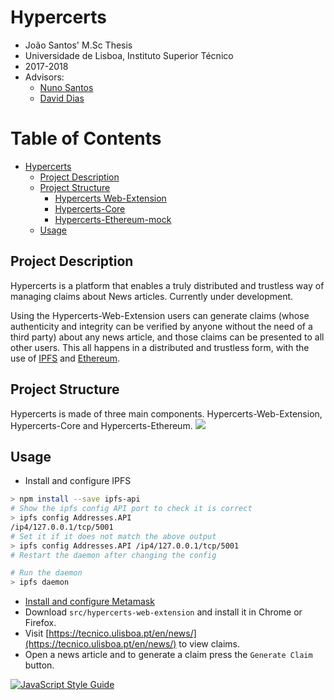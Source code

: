 # Hypercerts

- João Santos' M.Sc Thesis
- Universidade de Lisboa, Instituto Superior Técnico
- 2017-2018
- Advisors: 
  - [Nuno Santos](http://www.gsd.inesc-id.pt/~nsantos/)
  - [David Dias](http://daviddias.me/)
  
Table of Contents
=================

   * [Hypercerts](#hypercerts)
      * [Project Description](#project-description)
      * [Project Structure](#project-structure)
         * [Hypercerts Web-Extension](#hypercerts-web-extension)
         * [Hypercerts-Core](#hypercerts-core)
         * [Hypercerts-Ethereum-mock](#hypercerts-ethereum-mock)
      * [Usage](#usage)

## Project Description

Hypercerts is a platform that enables a truly distributed and trustless way of managing claims about News articles.
Currently under development.

Using the Hypercerts-Web-Extension users can generate claims  (whose authenticity and integrity can be verified by anyone without the need of a third party) about any news article, and those claims can be presented to all other users. This all happens in a distributed and trustless form, with the use of [IPFS](https://ipfs.io) and [Ethereum](https://www.ethereum.org).

## Project Structure
Hypercerts is made of three main components. Hypercerts-Web-Extension, Hypercerts-Core and Hypercerts-Ethereum.
![](https://github.com/inesc-id/hypercerts-pm/blob/master/images/hc-arch2.jpg?raw=true)

## Usage
- Install and configure IPFS
```sh
> npm install --save ipfs-api
# Show the ipfs config API port to check it is correct
> ipfs config Addresses.API
/ip4/127.0.0.1/tcp/5001
# Set it if it does not match the above output
> ipfs config Addresses.API /ip4/127.0.0.1/tcp/5001
# Restart the daemon after changing the config

# Run the daemon
> ipfs daemon
```
- [Install and configure Metamask](https://metamask.io/)
- Download `src/hypercerts-web-extension` and install it in Chrome or Firefox.
- Visit [https://tecnico.ulisboa.pt/en/news/](https://tecnico.ulisboa.pt/en/news/) to view claims.
- Open a news article and to generate a claim press the `Generate Claim` button.

[![JavaScript Style Guide](https://cdn.rawgit.com/standard/standard/master/badge.svg)](https://github.com/standard/standard)
